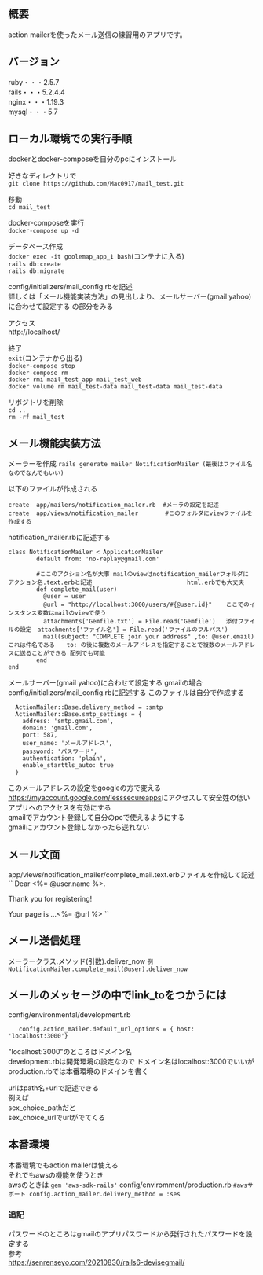 ## 概要
action mailerを使ったメール送信の練習用のアプリです。

## バージョン
ruby・・・2.5.7<br>
rails・・・5.2.4.4<br>
nginx・・・1.19.3<br>
mysql・・・5.7

## ローカル環境での実行手順
dockerとdocker-composeを自分のpcにインストール

好きなディレクトリで<br>
`git clone https://github.com/Mac0917/mail_test.git`

移動<br>
`cd mail_test`

docker-composeを実行<br>
`docker-compose up -d`

データベース作成<br>
`docker exec -it goolemap_app_1 bash`(コンテナに入る)<br>
`rails db:create`<br>
`rails db:migrate`<br>

config/initializers/mail_config.rbを記述<br>
詳しくは「メール機能実装方法」の見出しより、メールサーバー(gmail yahoo)に合わせて設定する の部分をみる<br>

アクセス<br>
http://localhost/<br>

終了<br>
`exit`(コンテナから出る)<br>
`docker-compose stop`<br>
`docker-compose rm`<br>
`docker rmi mail_test_app mail_test_web`<br>
`docker volume rm mail_test-data mail_test-data mail_test-data`

リポジトリを削除<br>
`cd ..`<br>
`rm -rf mail_test`

## メール機能実装方法
メーラーを作成
`
rails generate mailer NotificationMailer (最後はファイル名なのでなんでもいい)
`

以下のファイルが作成される<br>
```
create  app/mailers/notification_mailer.rb  #メーラの設定を記述
create  app/views/notification_mailer　      #このフォルダにviewファイルを作成する
```

notification_mailer.rbに記述する
```
class NotificationMailer < ApplicationMailer
        default from: 'no-replay@gmail.com'

        #ここのアクション名が大事 mailのviewはnotification_mailerフォルダに アクション名.text.erbと記述                           html.erbでも大丈夫
        def complete_mail(user) 
          @user = user
          @url = "http://localhost:3000/users/#{@user.id}"    ここでのインスタンス変数はmailのviewで使う
          attachments['Gemfile.txt'] = File.read('Gemfile')   添付ファイルの設定　attachments['ファイル名'] = File.read('ファイルのフルパス')
          mail(subject: "COMPLETE join your address" ,to: @user.email)  これは件名である　　to: の後に複数のメールアドレスを指定することで複数のメールアドレスに送ることができる 配列でも可能 
        end
end
```

メールサーバー(gmail yahoo)に合わせて設定する gmailの場合<br>
config/initializers/mail_config.rbに記述する このファイルは自分で作成する
```
  ActionMailer::Base.delivery_method = :smtp
  ActionMailer::Base.smtp_settings = {
    address: 'smtp.gmail.com',
    domain: 'gmail.com',
    port: 587,
    user_name: 'メールアドレス',
    password: 'パスワード',
    authentication: 'plain',
    enable_starttls_auto: true
  }
```

このメールアドレスの設定をgoogleの方で変える<br>
<https://myaccount.google.com/lesssecureapps>にアクセスして安全姓の低いアプリへのアクセスを有効にする<br>
gmailでアカウント登録して自分のpcで使えるようにする<br>
gmailにアカウント登録しなかったら送れない

## メール文面
app/views/notification_mailer/complete_mail.text.erbファイルを作成して記述
``
Dear <%= @user.name %>.

Thank you for registering!

Your page is ...<%= @url %>
``

## メール送信処理
メーラークラス.メソッド(引数).deliver_now
``
例 NotificationMailer.complete_mail(@user).deliver_now 
``


## メールのメッセージの中でlink_toをつかうには
 config/environmental/development.rb
  ```
     config.action_mailer.default_url_options = { host: 'localhost:3000'}
  ```
 "localhost:3000"のところはドメイン名
<br>
development.rbは開発環境の設定なので
ドメイン名はlocalhost:3000でいいが
production.rbでは本番環境のドメインを書く

urlはpath名+urlで記述できる<br>
例えば<br>
sex_choice_pathだと<br>
sex_choice_urlでurlがでてくる


## 本番環境 
本番環境でもaction mailerは使える<br>
それでもawsの機能を使うとき<br>
awsのときは
`
gem 'aws-sdk-rails'
`
config/enviromment/production.rb
``
  #awsサポート
  config.action_mailer.delivery_method = :ses
``


### 追記
パスワードのところはgmailのアプリパスワードから発行されたパスワードを設定する<br>
参考<br>
https://senrenseyo.com/20210830/rails6-devisegmail/
